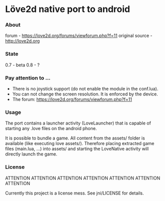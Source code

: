 Löve2d native port to android
=============================

### About

forum - https://love2d.org/forums/viewforum.php?f=11
original source - http://love2d.org

### State

0.7 - beta
0.8 - ?

### Pay attention to ...

* There is no joystick support (do not enable the module in the conf.lua).
* You can not change the screen resolution. It is enforced by the device.
* The forum: https://love2d.org/forums/viewforum.php?f=11

### Usage

The port contains a launcher activity (LoveLauncher) that is capable of starting any .love files on the android phone.

It is possible to bundle a game. All content from the assets/ folder is available (like executing love assets/). Therefore placing extracted game files (main.lua, ...) into assets/ and starting the LoveNative activity will directly launch the game.

### License

ATTENTION ATTENTION ATTENTION ATTENTION ATTENTION ATTENTION ATTENTION

Currently this project is a license mess. See jni/LICENSE for details.

